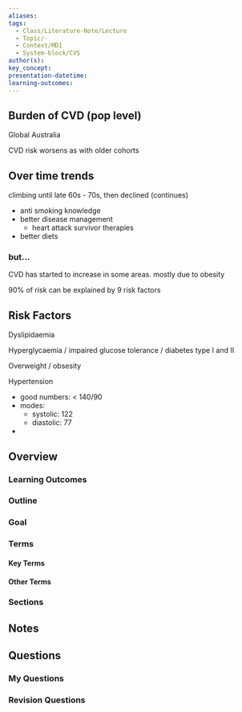 ```yaml
---
aliases: 
tags:
  - Class/Literature-Note/Lecture
  - Topic/-
  - Context/MD1
  - System-block/CVS
author(s): 
key_concept: 
presentation-datetime: 
learning-outcomes:
---
```


## Burden of CVD (pop level)
Global
Australia

CVD risk worsens as with older cohorts

## Over time trends
climbing until late 60s - 70s, then declined (continues)
- anti smoking knowledge
- better disease management
	- heart attack survivor therapies
- better diets

### but...
CVD has started to increase in some areas. mostly due to obesity


90% of risk can be explained by 9 risk factors


## Risk Factors

Dyslipidaemia

Hyperglycaemia / impaired glucose tolerance / diabetes type I and II

Overweight / obsesity

Hypertension
- good numbers: < 140/90
- modes:
	- systolic: 122
	- diastolic: 77
- 




## Overview
### Learning Outcomes

### Outline

### Goal

### Terms
#### Key Terms

#### Other Terms

### Sections


## Notes


## Questions

### My Questions
### Revision Questions




